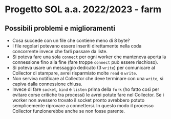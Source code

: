 # Progetto SOL a.a. 2022/2023 - farm
## Possibili problemi e miglioramenti
- Cosa succede con un file che contiene meno di 8 byte?
- I file regolari potevano essere inseriti direttamente nella coda concorrente invece che farli passare da liste.
- Si poteva fare una sola `connect` per ogni worker che manteneva aperta la connessione fino alla fine (fare troppe `connect` può essere rischioso).
- Si poteva usare un messaggio dedicato (3 `write`) per comunicare al Collector di stampare, avrei risparmiato molte `read` e `write`.
- Non serviva notificare al Collector che deve terminare con una `write`, si capiva dalla connessione chiusa.
- Invece di fare `socket`, `bind` e `listen` prima della `fork` (ho fatto così per evitare corse critiche tra processi) le avrei potute fare nel 
Collector. Se i worker non avessero trovato il socket pronto avrebbero potuto semplicemente riprovare a connettersi. In questo modo il processo Collector 
funzionerebbe anche se non fosse parente.
